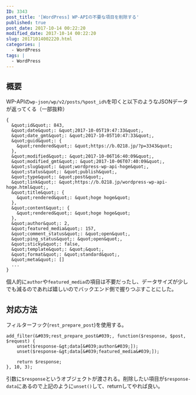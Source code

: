 ```yaml
---
ID: 3343
post_title: '[WordPress] WP-APIの不要な項目を削除する'
published: true
post_date: 2017-10-14 00:22:20
modified_date: 2017-10-14 00:22:20
slug: 20171014002220.html
categories: |
  - WordPress
tags: |
  - WordPress
---
```

## 概要

WP-APIの`wp-json/wp/v2/posts/%post_id%`を叩くと以下のようなJSONデータが返ってくる（一部抜粋）

```language-js
{
  &quot;id&quot;: 843,
  &quot;date&quot;: &quot;2017-10-05T19:47:33&quot;,
  &quot;date_gmt&quot;: &quot;2017-10-05T10:47:33&quot;,
  &quot;guid&quot;: {
    &quot;rendered&quot;: &quot;https://b.0218.jp/?p=3343&quot;
  },
  &quot;modified&quot;: &quot;2017-10-06T16:40:09&quot;,
  &quot;modified_gmt&quot;: &quot;2017-10-06T07:40:09&quot;,
  &quot;slug&quot;: &quot;wordpress-wp-api-hoge&quot;,
  &quot;status&quot;: &quot;publish&quot;,
  &quot;type&quot;: &quot;post&quot;,
  &quot;link&quot;: &quot;https://b.0218.jp/wordpress-wp-api-hoge.html&quot;,
  &quot;title&quot;: {
    &quot;rendered&quot;: &quot;hoge hoge&quot;
  },
  &quot;content&quot;: {
    &quot;rendered&quot;: &quot;hoge hoge&quot;
  },
  &quot;author&quot;: 2,
  &quot;featured_media&quot;: 157,
  &quot;comment_status&quot;: &quot;open&quot;,
  &quot;ping_status&quot;: &quot;open&quot;,
  &quot;sticky&quot;: false,
  &quot;template&quot;: &quot;&quot;,
  &quot;format&quot;: &quot;standard&quot;,
  &quot;meta&quot;: []
  ...
}
```

個人的に`author`や`featured_media`の項目は不要だったし、データサイズが少しでも減るのであれば嬉しいのでバックエンド側で握りつぶすことにした。

## 対応方法

フィルターフック(`rest_prepare_post`)を使用する。

```language-php
add_filter(&#039;rest_prepare_post&#039;, function($response, $post, $request) {
    unset($response-&gt;data[&#039;author&#039;]);
    unset($response-&gt;data[&#039;featured_media&#039;]);

    return $response;
}, 10, 3);
```

引数に`$response`というオブジェクトが渡される。削除したい項目が`$response-data`にあるので上記のように`unset()`して、returnしてやれば良い。